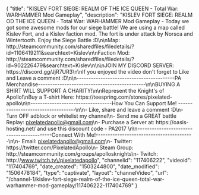 {
    "title": "KISLEV FORT SIEGE: REALM OF THE ICE QUEEN - Total War: WARHAMMER Mod Gameplay",
    "description": "KISLEV FORT SIEGE: REALM OD THE ICE QUEEN - Total War: WARHAMMER Mod Gameplay - Today we got some awesome mods for our siege battle! We are using a map called Kislev Fort, and a Kislev faction mod. The fort is under attack by Norsca and Wintertooth.  Enjoy the Siege Battle :D\n\nMap: http:\/\/steamcommunity.com\/sharedfiles\/filedetails\/?id=1106419211&searchtext=Kislev\n\nFaction Mod: http:\/\/steamcommunity.com\/sharedfiles\/filedetails\/?id=902226479&searchtext=Kislev\n\n\nJOIN MY DISCORD SERVER: https:\/\/discord.gg\/JjR7UR3\n\nIf you enjoyed the video don't forget to Like and Leave a comment :D\n\n-----------------------------------------PA Merchandise---------------------------------------------\n\nBUYING A SHIRT WILL SUPPORT A CHARITY!\n\nRepresent the Knight's of Apollo!\nBuy a T-shirt Here: https:\/\/teespring.com\/stores\/pixelated-apollo\n\n----------------------------------How You Can Support Me! -----------------------------------\n\n- Like, share and leave a comment :D\n- Turn OFF adblock or whitelist my channel\n- Send me a GREAT battle Replay: pixelatedapollo@gmail.com\n- Purchase a Server at: https:\/\/oasis-hosting.net\/ and use this discount code - PA2017 \n\n------------------------------------------Connect With Me!-----------------------------------------\n\n- Email: pixelatedapollo@gmail.com\n- Twitter: https:\/\/twitter.com\/PixelatedApollo\n- Steam Group:  http:\/\/steamcommunity.com\/groups\/apollosknights\n- Twitch: http:\/\/www.twitch.tv\/pixelatedapollo",
    "channelid": "117406222",
    "videoid": "117404769",
    "date_created": "1503244800",
    "date_modified": "1506478184",
    "type": "captivate",
    "layout": "channelVideo",
    "url": "\/channel-1\/kislev-fort-siege-realm-of-the-ice-queen-total-war-warhammer-mod-gameplay\/117406222-117404769"
}
